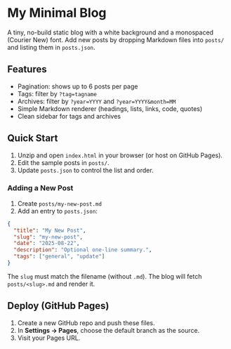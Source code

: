 # My Minimal Blog

A tiny, no-build static blog with a white background and a monospaced (Courier New) font. Add new posts by dropping Markdown files into `posts/` and listing them in `posts.json`.

## Features
- Pagination: shows up to 6 posts per page
- Tags: filter by `?tag=tagname`
- Archives: filter by `?year=YYYY` and `?year=YYYY&month=MM`
- Simple Markdown renderer (headings, lists, links, code, quotes)
- Clean sidebar for tags and archives

## Quick Start
1. Unzip and open `index.html` in your browser (or host on GitHub Pages).
2. Edit the sample posts in `posts/`.
3. Update `posts.json` to control the list and order.

### Adding a New Post
1. Create `posts/my-new-post.md`
2. Add an entry to `posts.json`:

```json
{
  "title": "My New Post",
  "slug": "my-new-post",
  "date": "2025-08-22",
  "description": "Optional one-line summary.",
  "tags": ["general", "update"]
}
```

The `slug` must match the filename (without `.md`). The blog will fetch `posts/<slug>.md` and render it.

## Deploy (GitHub Pages)
1. Create a new GitHub repo and push these files.
2. In **Settings → Pages**, choose the default branch as the source.
3. Visit your Pages URL.
